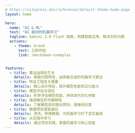 ```yaml
---
# https://vitepress.dev/reference/default-theme-home-page
layout: home

hero:
  name: "AI & ML"
  text: "AI 驱动的机器学习"
  tagline: Gemini 2.0 Flash 赋能，构建智能应用，解决实际问题
  actions:
    - theme: brand
      text: 立即开始
      link: /markdown-examples


features:
  - title: 算法选择的艺术
    details: 根据问题特性，选择最合适的机器学习算法
  - title: 特征工程至关重要
    details: 精心设计特征，提升模型性能和泛化能力
  - title: 模型评估与调优
    details: 科学评估模型性能，持续迭代优化参数
  - title: 强调模型的可解释性
    details: 了解模型如何做出预测，增强信任度
  - title: 数据预处理是基石
    details: 清洗、转换数据，为机器学习打下坚实基础
  - title: 从实践中学习
    details: 通过项目实践，掌握机器学习核心技能
---
```


